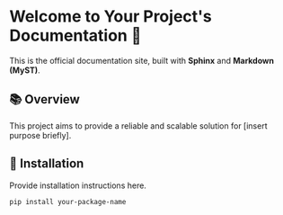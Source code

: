 # Welcome to Your Project's Documentation 🚀

This is the official documentation site, built with **Sphinx** and **Markdown (MyST)**.

## 📚 Overview

This project aims to provide a reliable and scalable solution for [insert purpose briefly].

## 🔧 Installation

Provide installation instructions here.

```bash
pip install your-package-name
